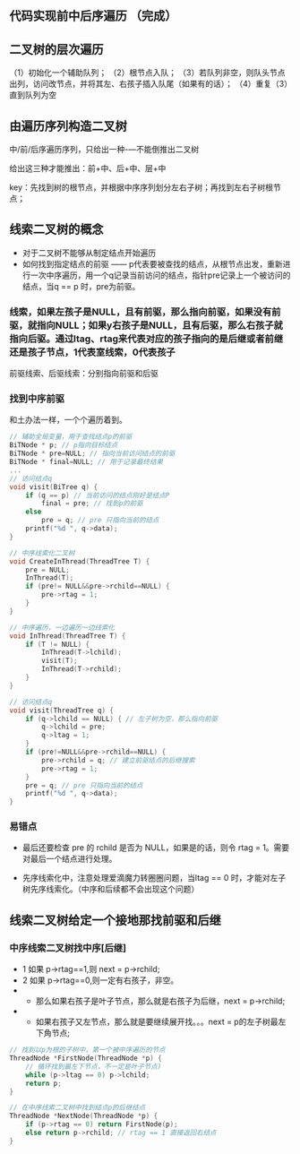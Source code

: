 ## 代码实现前中后序遍历 （完成）

## 二叉树的层次遍历
（1）初始化一个辅助队列；
（2）根节点入队；
（3）若队列非空，则队头节点出列，访问改节点，并将其左、右孩子插入队尾（如果有的话）；
（4）重复（3）直到队列为空

## 由遍历序列构造二叉树

中/前/后序遍历序列，只给出一种-—不能倒推出二叉树

给出这三种才能推出：前+中、后+中、层+中

key：先找到树的根节点，并根据中序序列划分左右子树；再找到左右子树根节点；


## 线索二叉树的概念

- 对于二叉树不能够从制定结点开始遍历
- 如何找到指定结点的前驱 —— p代表要被查找的结点，从根节点出发，重新进行一次中序遍历，用一个q记录当前访问的结点，指针pre记录上一个被访问的结点，当q == p 时，pre为前驱。

### 线索，如果左孩子是NULL，且有前驱，那么指向前驱，如果没有前驱，就指向NULL；如果y右孩子是NULL，且有后驱，那么右孩子就指向后驱。通过ltag、rtag来代表对应的孩子指向的是后继或者前继还是孩子节点，1代表室线索，0代表孩子

前驱线索、后驱线索：分别指向前驱和后驱

### 找到中序前驱
和土办法一样，一个个遍历着到。
``` c
// 辅助全局变量，用于查找结点p的前驱
BiTNode * p; // p指向目标结点
BiTNode * pre=NULL; // 指向当前访问结点的前驱
BiTNode * final=NULL; // 用于记录最终结果
...
// 访问结点q
void visit(BiTree q) {
    if (q == p) // 当前访问的结点刚好是结点P
        final = pre; // 找到p的前驱
    else
        pre = q; // pre 只指向当前的结点
    printf("%d ", q->data);
}
```

<!-- 线索化 -->
``` c
// 中序线索化二叉树
void CreateInThread(ThreadTree T) {
    pre = NULL;
    InThread(T);
    if (pre!= NULL&&pre->rchild==NULL) {
        pre->rtag = 1;
    }
}

// 中序遍历，一边遍历一边线索化
void InThread(ThreadTree T) {
    if (T != NULL) {
        InThread(T->lchild);
        visit(T);
        InThread(T->rchild);
    }
}

// 访问结点q
void visit(ThreadTree q) {
    if (q->lchild == NULL) { // 左子树为空，那么指向前驱
        q->lchild = pre;
        q->ltag = 1;
    }
    if (pre!=NULL&&pre->rchild==NULL) {
        pre->rchild = q; // 建立前驱结点的后继搜索
        pre->rtag = 1;
    }
    pre = q; // pre 只指向当前的结点
    printf("%d ", q->data);
}
```

### 易错点

* 最后还要检查 pre 的 rchild 是否为 NULL，如果是的话，则令 rtag = 1。需要对最后一个结点进行处理。

* 先序线索化中，注意处理爱滴魔力转圈圈问题，当ltag == 0 时，才能对左子树先序线索化。（中序和后续都不会出现这个问题）

## 线索二叉树给定一个接地那找前驱和后继

### 中序线索二叉树找中序[后继]

- 1 如果 p->rtag==1,则 next = p->rchild;
- 2 如果 p->rtag==0,则一定有右孩子，非空。
- - 那么如果右孩子是叶子节点，那么就是右孩子为后继，next = p->rchild;
- - 如果右孩子又左节点，那么就是要继续展开找。。。next = p的左子树最左下角节点;

``` C
// 找到以p为根的子树中，第一个被中序遍历的节点
ThreadNode *FirstNode(ThreadNode *p) {
    // 循环找到最左下节点，不一定是叶子节点)
    while (p->ltag == 0) p->lchild;
    return p;
}

// 在中序线索二叉树中找到结点p的后继结点
ThreadNode *NextNode(ThreadNode *p) {
    if (p->rtag == 0) return FirstNode(p);
    else return p->rchild; // rtag == 1 直接返回右结点
}
```